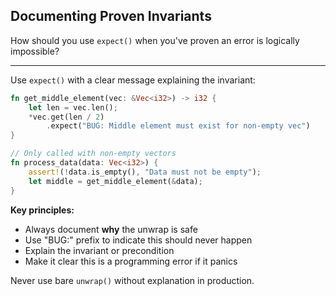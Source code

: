 ## Documenting Proven Invariants

How should you use `expect()` when you've proven an error is logically impossible?

---

Use `expect()` with a clear message explaining the invariant:

```rust
fn get_middle_element(vec: &Vec<i32>) -> i32 {
    let len = vec.len();
    *vec.get(len / 2)
        .expect("BUG: Middle element must exist for non-empty vec")
}

// Only called with non-empty vectors
fn process_data(data: Vec<i32>) {
    assert!(!data.is_empty(), "Data must not be empty");
    let middle = get_middle_element(&data);
}
```

**Key principles:**
- Always document **why** the unwrap is safe
- Use "BUG:" prefix to indicate this should never happen
- Explain the invariant or precondition
- Make it clear this is a programming error if it panics

Never use bare `unwrap()` without explanation in production.


